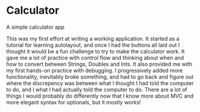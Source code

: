 # Calculator
A simple calculator app

This was my first effort at writing a working application. It started as a tutorial for learning autolayout,
and once I had the buttons all laid out I thought it would be a fun challenge to try to make the calculator work.
It gave me a lot of practice with control flow and thinking about when and how to convert between
Strings, Doubles and Ints. It also provided me with my first hands-on practice with debugging. I progressively added more
functionality, inevitably broke something, and had to go back and figure out where the discrepency was between what I
thought I had told the computer to do, and I what I had actually told the computer to do. There are a lot of things 
I would probably do differently now that I know more about MVC and more elegant syntax for optionals, but it mostly works!
